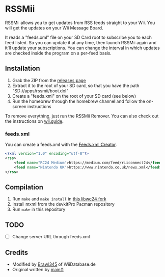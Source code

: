 RSSMii
======
RSSMii allows you to get updates from RSS feeds straight to your Wii. You will get the updates on your Wii Message Board.

It reads a "feeds.xml" file on your SD Card root to subscribe you to each feed listed. So you can update it at any time, then launch RSSMii again and it'll update your subscriptions. You can change the interval in which updates are checked inside the program on a per-feed basis.

## Installation
1. Grab the ZIP from the [releases page](https://github.com/RiiConnect24/RSSMii/releases)
2. Extract it to the root of your SD card, so that you have the path "SD://apps/rssmii/boot.dol"
3. Create a "feeds.xml" on the root of your SD card (see below)
4. Run the homebrew through the homebrew channel and follow the on-screen instructions

To remove everything, just run the RSSMii Remover. You can also check out the instructions on [wii.guide](https://wii.guide/rssmii).

### feeds.xml
You can create a feeds.xml with the [Feeds.xml Creator](https://github.com/RiiConnect24/rssmii/releases).
```xml
<?xml version="1.0" encoding="utf-8"?>
<rss>
    <feed name="RC24 Medium">https://medium.com/feed/riiconnect24</feed>
    <feed name="Nintendo UK">https://www.nintendo.co.uk/news.xml</feed>
</rss>
```

## Compilation
1. Run `make` and `make install` in [this libwc24 fork](https://github.com/WiiDatabase/wmb-asm/tree/master/libwc24)
2. Install mxml from the devkitPro Pacman repository
3. Run `make` in this repository

## TODO
- [ ] Change server URL through feeds.xml

## Credits
* Modified by [Brawl345](https://github.com/WiiDatabase/RSSMii) of WiiDatabase.de
* Original written by [main()](https://github.com/Gamer125/rssmii/tree/master/rssmii)
